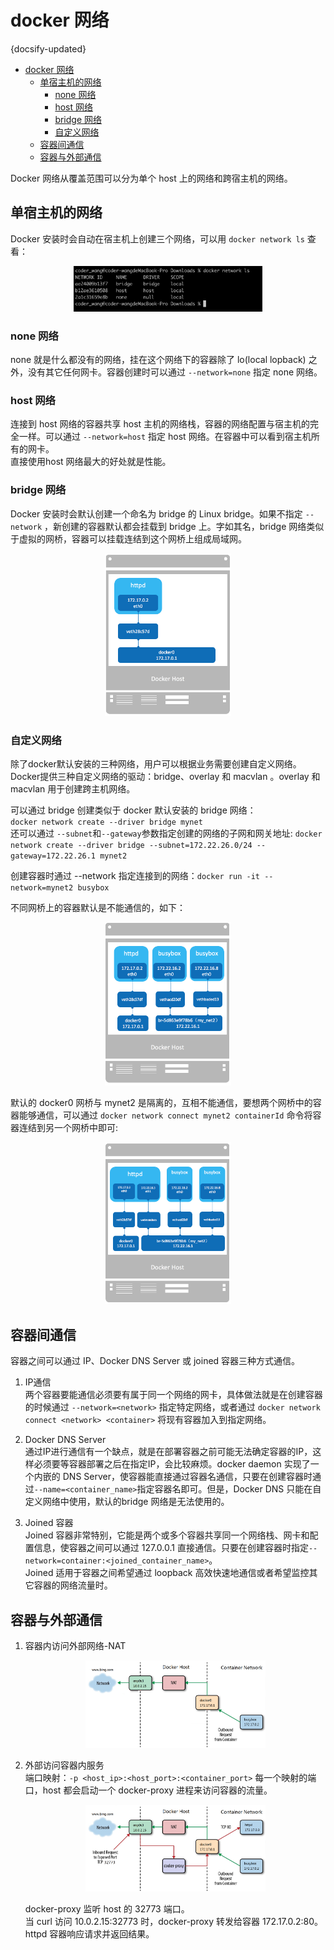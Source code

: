 # docker 网络
{docsify-updated}

- [docker 网络](#docker-网络)
	- [单宿主机的网络](#单宿主机的网络)
		- [none 网络](#none-网络)
		- [host 网络](#host-网络)
		- [bridge 网络](#bridge-网络)
		- [自定义网络](#自定义网络)
	- [容器间通信](#容器间通信)
	- [容器与外部通信](#容器与外部通信)



Docker 网络从覆盖范围可以分为单个 host 上的网络和跨宿主机的网络。

## 单宿主机的网络
Docker 安装时会自动在宿主机上创建三个网络，可以用 `docker network ls` 查看：

<center><img src="pics/docker-network.jpg" width="60%" style="inline"></center>

### none 网络
none 就是什么都没有的网络，挂在这个网络下的容器除了 lo(local lopback) 之外，没有其它任何网卡。容器创建时可以通过 `--network=none` 指定 none 网络。

### host 网络
连接到 host 网络的容器共享 host 主机的网络栈，容器的网络配置与宿主机的完全一样。可以通过 `--network=host` 指定 host 网络。在容器中可以看到宿主机所有的网卡。  
直接使用host 网络最大的好处就是性能。

### bridge 网络
Docker 安装时会默认创建一个命名为 bridge 的 Linux bridge。如果不指定 `--network` ，新创建的容器默认都会挂载到 bridge 上。字如其名，bridge 网络类似于虚拟的网桥，容器可以挂载连结到这个网桥上组成局域网。
<center><img src="pics/docker-bridge.jpg" width="40%"></center>

### 自定义网络
除了docker默认安装的三种网络，用户可以根据业务需要创建自定义网络。  
Docker提供三种自定义网络的驱动：bridge、overlay 和 macvlan 。overlay 和 macvlan 用于创建跨主机网络。

可以通过 bridge 创建类似于 docker 默认安装的 bridge 网络：  
`docker network create --driver bridge mynet`  
还可以通过 `--subnet`和`--gateway`参数指定创建的网络的子网和网关地址:
`docker network create --driver bridge --subnet=172.22.26.0/24 --gateway=172.22.26.1 mynet2`

创建容器时通过 --network 指定连接到的网络：`docker run -it --network=mynet2 busybox`

不同网桥上的容器默认是不能通信的，如下：
<center><img src="pics/docker-bridge2.jpg" width="40%"></center>

默认的 docker0 网桥与 mynet2 是隔离的，互相不能通信，要想两个网桥中的容器能够通信，可以通过 `docker network connect mynet2 containerId` 命令将容器连结到另一个网桥中即可:
<center><img src="pics/docker-bridge3.jpg" width="40%"></center>

## 容器间通信
容器之间可以通过 IP、Docker DNS Server 或 joined 容器三种方式通信。

1. IP通信  
	两个容器要能通信必须要有属于同一个网络的网卡，具体做法就是在创建容器的时候通过 `--network=<network>` 指定特定网络，或者通过 `docker network connect <network> <container>` 将现有容器加入到指定网络。

2. Docker DNS Server  
	通过IP进行通信有一个缺点，就是在部署容器之前可能无法确定容器的IP，这样必须要等容器部署之后在指定IP，会比较麻烦。docker daemon 实现了一个内嵌的 DNS Server，使容器能直接通过容器名通信，只要在创建容器时通过`--name=<container_name>`指定容器名即可。但是，Docker DNS 只能在自定义网络中使用，默认的bridge 网络是无法使用的。

3. Joined 容器  
	Joined 容器非常特别，它能是两个或多个容器共享同一个网络栈、网卡和配置信息，使容器之间可以通过 127.0.0.1 直接通信。只要在创建容器时指定`--network=container:<joined_container_name>`。  
	Joined 适用于容器之间希望通过 loopback 高效快速地通信或者希望监控其它容器的网络流量时。

## 容器与外部通信
1. 容器内访问外部网络-NAT  
	<center><img src="pics/docker-communication.png" width="60%" style="inline"></center>

2. 外部访问容器内服务  
	端口映射：`-p <host_ip>:<host_port>:<container_port>`
	每一个映射的端口，host 都会启动一个 docker-proxy 进程来访问容器的流量。
	<center><img src="pics/docker-proxy.jpg" width="60%" style="inline"></center>

	docker-proxy 监听 host 的 32773 端口。  
	当 curl 访问 10.0.2.15:32773 时，docker-proxy 转发给容器 172.17.0.2:80。  
	httpd 容器响应请求并返回结果。

